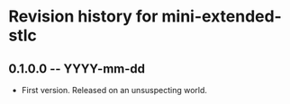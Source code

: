 # Revision history for mini-extended-stlc

## 0.1.0.0 -- YYYY-mm-dd

* First version. Released on an unsuspecting world.
